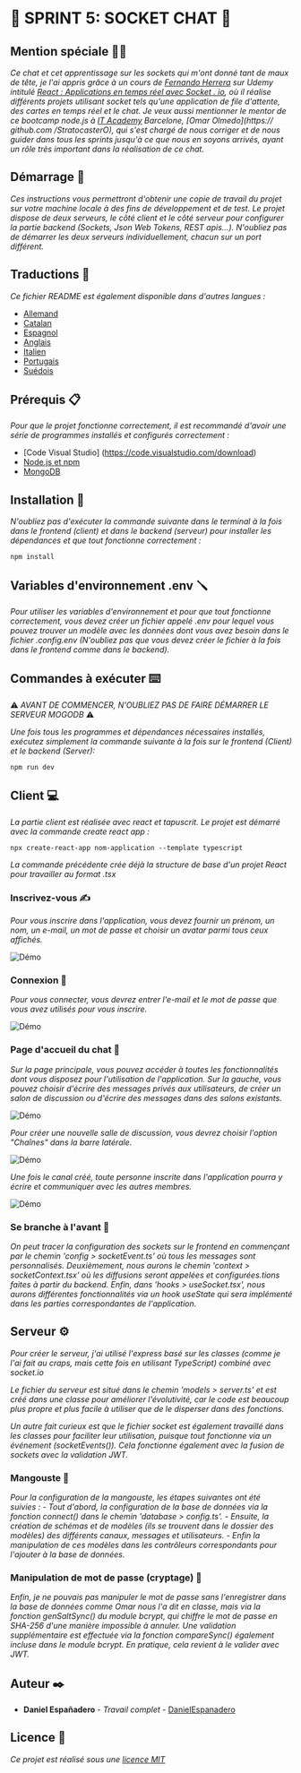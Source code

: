 # 💬 SPRINT 5: SOCKET CHAT 💬

## Mention spéciale 🙏🏻

_Ce chat et cet apprentissage sur les sockets qui m'ont donné tant de maux de tête, je l'ai appris grâce à un cours de [Fernando Herrera](https://github.com/Klerith) sur Udemy intitulé [React : Applications en temps réel avec Socket . io](https://www.udemy.com/course/react-socket-io-fernando/), où il réalise différents projets utilisant socket tels qu'une application de file d'attente, des cartes en temps réel et le chat._
_Je veux aussi mentionner le mentor de ce bootcamp node.js à [IT Academy](https://www.barcelonactiva.cat/es/itacademy#mesinfo) Barcelone, ​​​​[Omar Olmedo](https:// github.com /StratocasterO), qui s'est chargé de nous corriger et de nous guider dans tous les sprints jusqu'à ce que nous en soyons arrivés, ayant un rôle très important dans la réalisation de ce chat._

## Démarrage 🚀

_Ces instructions vous permettront d'obtenir une copie de travail du projet sur votre machine locale à des fins de développement et de test._
_Le projet dispose de deux serveurs, le côté client et le côté serveur pour configurer la partie backend (Sockets, Json Web Tokens, REST apis...). N'oubliez pas de démarrer les deux serveurs individuellement, chacun sur un port différent._

## Traductions 💬

_Ce fichier README est également disponible dans d'autres langues :_
- [Allemand](https://github.com/DanielEspanadero/sprint-5-socket-chat/blob/main/docs/README-de.md)
- [Catalan](https://github.com/DanielEspanadero/sprint-5-socket-chat/blob/main/docs/README-cat.md)
- [Espagnol](https://github.com/DanielEspanadero/sprint-5-socket-chat/blob/main/docs/README-es.md)
- [Anglais](https://github.com/DanielEspanadero/sprint-5-socket-chat/blob/main/README.md)
- [Italien](https://github.com/DanielEspanadero/sprint-5-socket-chat/blob/main/docs/README-it.md)
- [Portugais](https://github.com/DanielEspanadero/sprint-5-socket-chat/blob/main/docs/README-pt.md)
- [Suédois](https://github.com/DanielEspanadero/sprint-5-socket-chat/blob/main/docs/README-se.md)

## Prérequis 📋

_Pour que le projet fonctionne correctement, il est recommandé d'avoir une série de programmes installés et configurés correctement :_

- [Code Visual Studio] (https://code.visualstudio.com/download)
- [Node.js et npm](https://nodejs.org/es/)
- [MongoDB](https://docs.mongodb.com/manual/installation/)

## Installation 🔧

_N'oubliez pas d'exécuter la commande suivante dans le terminal à la fois dans le frontend (client) et dans le backend (serveur) pour installer les dépendances et que tout fonctionne correctement :_
```
npm install
```

## Variables d'environnement .env 🪛

_Pour utiliser les variables d'environnement et pour que tout fonctionne correctement, vous devez créer un fichier appelé .env pour lequel vous pouvez trouver un modèle avec les données dont vous avez besoin dans le fichier .config.env (N'oubliez pas que vous devez créer le fichier à la fois dans le frontend comme dans le backend)._

## Commandes à exécuter ⌨️

⚠️ _AVANT DE COMMENCER, N'OUBLIEZ PAS DE FAIRE DÉMARRER LE SERVEUR MOGODB_ ⚠️

_Une fois tous les programmes et dépendances nécessaires installés, exécutez simplement la commande suivante à la fois sur le frontend (Client) et le backend (Server):_
```
npm run dev
```

## Client 💻

_La partie client est réalisée avec react et tapuscrit. Le projet est démarré avec la commande create react app :_
```
npx create-react-app nom-application --template typescript
```

_La commande précédente crée déjà la structure de base d'un projet React pour travailler au format .tsx_

### Inscrivez-vous ✍️

_Pour vous inscrire dans l'application, vous devez fournir un prénom, un nom, un e-mail, un mot de passe et choisir un avatar parmi tous ceux affichés._

![Démo](https://github.com/DanielEspanadero/sprint-5-socket-chat/blob/main/docs/5.png)

### Connexion 🚪

_Pour vous connecter, vous devrez entrer l'e-mail et le mot de passe que vous avez utilisés pour vous inscrire._

![Démo](https://github.com/DanielEspanadero/sprint-5-socket-chat/blob/main/docs/4.png)

### Page d'accueil du chat 🏡

_Sur la page principale, vous pouvez accéder à toutes les fonctionnalités dont vous disposez pour l'utilisation de l'application. Sur la gauche, vous pouvez choisir d'écrire des messages privés aux utilisateurs, de créer un salon de discussion ou d'écrire des messages dans des salons existants._

![Démo](https://github.com/DanielEspanadero/sprint-5-socket-chat/blob/main/docs/1.png)

_Pour créer une nouvelle salle de discussion, vous devrez choisir l'option "Chaînes" dans la barre latérale._

![Démo](https://github.com/DanielEspanadero/sprint-5-socket-chat/blob/main/docs/2.png)

_Une fois le canal créé, toute personne inscrite dans l'application pourra y écrire et communiquer avec les autres membres._

![Démo](https://github.com/DanielEspanadero/sprint-5-socket-chat/blob/main/docs/3.png)

### Se branche à l'avant 📨

_On peut tracer la configuration des sockets sur le frontend en commençant par le chemin 'config > socketEvent.ts' où tous les messages sont personnalisés. Deuxièmement, nous aurons le chemin 'context > socketContext.tsx' où les diffusions seront appelées et configurées.tions faites à partir du backend. Enfin, dans 'hooks > useSocket.tsx', nous aurons différentes fonctionnalités via un hook useState qui sera implémenté dans les parties correspondantes de l'application._

## Serveur ⚙️

_Pour créer le serveur, j'ai utilisé l'express basé sur les classes (comme je l'ai fait au craps, mais cette fois en utilisant TypeScript) combiné avec socket.io_

_Le fichier du serveur est situé dans le chemin 'models > server.ts' et est créé dans une classe pour améliorer l'évolutivité, car le code est beaucoup plus propre et plus facile à utiliser que de le disperser dans des fonctions._

_Un autre fait curieux est que le fichier socket est également travaillé dans les classes pour faciliter leur utilisation, puisque tout fonctionne via un événement (socketEvents()). Cela fonctionne également avec la fusion de sockets avec la validation JWT._

### Mangouste 📝

_Pour la configuration de la mangouste, les étapes suivantes ont été suivies :_
_- Tout d'abord, la configuration de la base de données via la fonction connect() dans le chemin 'database > config.ts'._
_- Ensuite, la création de schémas et de modèles (ils se trouvent dans le dossier des modèles) des différents canaux, messages et utilisateurs._
_- Enfin la manipulation de ces modèles dans les contrôleurs correspondants pour l'ajouter à la base de données._

### Manipulation de mot de passe (cryptage) 🔐

_Enfin, je ne pouvais pas manipuler le mot de passe sans l'enregistrer dans la base de données comme Omar nous l'a dit en classe, mais via la fonction genSaltSync() du module bcrypt, qui chiffre le mot de passe en SHA-256 d'une manière impossible à annuler. Une validation supplémentaire est effectuée via la fonction compareSync() également incluse dans le module bcrypt. En pratique, cela revient à le valider avec JWT._

## Auteur ✒️

* **Daniel Españadero** - *Travail complet* - [DanielEspanadero](https://github.com/DanielEspanadero)

## Licence 📄

_Ce projet est réalisé sous une [licence MIT](https://github.com/DanielEspanadero/sprint-5-socket-chat/blob/main/LICENSE)_
